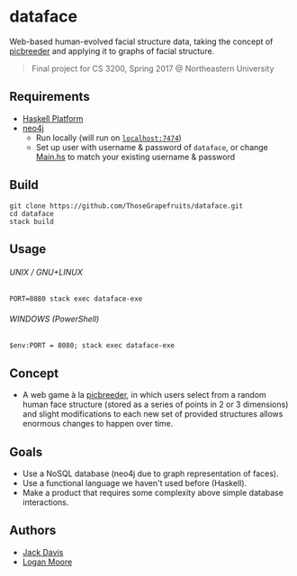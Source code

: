 # dataface
Web-based human-evolved facial structure data, taking the concept of
[picbreeder](http://picbreeder.org/) and applying it to graphs of facial structure.

> Final project for CS 3200, Spring 2017 @ Northeastern University

Requirements
------------
- [Haskell Platform](https://www.haskell.org/downloads#platform)
- [neo4j](https://neo4j.com/download/community-edition/)
    + Run locally (will run on [`localhost:7474`](http://localhost:7474))
    + Set up user with username & password of `dataface`, or change [Main.hs](app/Main.hs)
      to match your existing username & password

Build
-----
```
git clone https://github.com/ThoseGrapefruits/dataface.git
cd dataface
stack build
```

Usage
-----
###### UNIX / GNU+LINUX
```
PORT=8080 stack exec dataface-exe
```

###### WINDOWS (PowerShell)
```
$env:PORT = 8080; stack exec dataface-exe
```

Concept
-------
- A web game à la [picbreeder](http://picbreeder.org), in which users select from a random human
  face structure (stored as a series of points in 2 or 3 dimensions) and slight modifications to
  each new set of provided structures allows enormous changes to happen over time.

Goals
-----
- Use a NoSQL database (neo4j due to graph representation of faces).
- Use a functional language we haven't used before (Haskell).
- Make a product that requires some complexity above simple database interactions.

Authors
-------
- [Jack Davis](https://github.com/dackJavies)
- [Logan Moore](https://github.com/ThoseGrapefruits)
